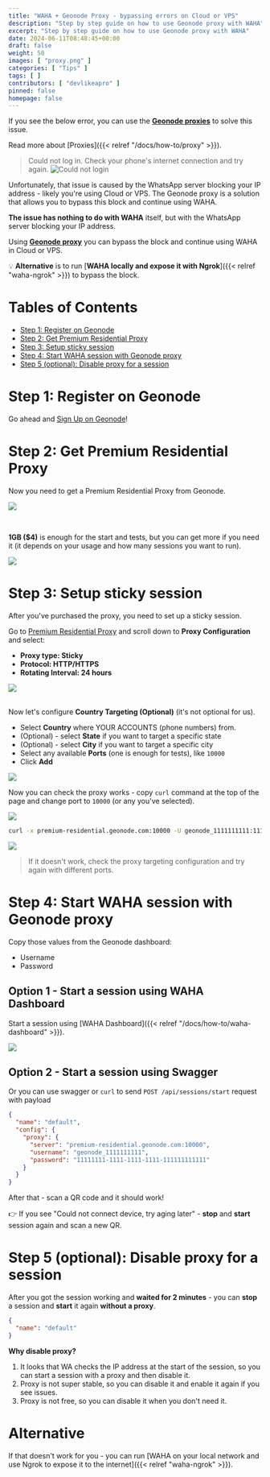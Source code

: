 ```yaml
---
title: "WAHA + Geonode Proxy - bypassing errors on Cloud or VPS"
description: "Step by step guide on how to use Geonode proxy with WAHA"
excerpt: "Step by step guide on how to use Geonode proxy with WAHA"
date: 2024-06-11T08:48:45+00:00
draft: false
weight: 50
images: [ "proxy.png" ]
categories: [ "Tips" ]
tags: [ ]
contributors: [ "devlikeapro" ]
pinned: false
homepage: false
---
```


If you see the below error, you can use
the <b><a href="https://geonode.com/invite/90920" target="_blank">Geonode proxies</a></b> to solve this issue.

Read more about [Proxies]({{< relref "/docs/how-to/proxy" >}}).

> Could not log in. Check your phone's internet connection and try again.
> ![Could not login](could-not-login.png)

Unfortunately, that issue is caused by the WhatsApp server blocking your IP address - likely you're using Cloud or VPS.
The Geonode proxy is a solution that allows you to bypass this block and continue using WAHA.

**The issue has nothing to do with WAHA** itself, but with the WhatsApp server blocking your IP address.

Using
<b><a href="https://geonode.com/invite/90920" target="_blank">Geonode proxy</a></b>
you can bypass the block and continue using WAHA in Cloud or VPS.

💡 **Alternative** is to run [**WAHA locally and expose it with Ngrok**]({{< relref "waha-ngrok" >}}) to bypass the block.

# Tables of Contents

- [Step 1: Register on Geonode](#step-1-register-on-geonode)
- [Step 2: Get Premium Residential Proxy](#step-2-get-premium-residential-proxy)
- [Step 3: Setup sticky session](#step-3-setup-stiky-session)
- [Step 4: Start WAHA session with Geonode proxy](#step-4-start-waha-session-with-geonode-proxy)
- [Step 5 (optional): Disable proxy for a session](#step-5-optional-disable-proxy-for-a-session)

# Step 1: Register on Geonode

Go ahead and [Sign Up on Geonode](https://geonode.com/invite/90920)!

# Step 2: Get Premium Residential Proxy

Now you need to get a Premium Residential Proxy from Geonode.

![](geonode-residental-proxy-start.png)

<br>

**1GB ($4)** is enough for the start and tests, but you can get more if you need it
(it depends on your usage and how many sessions you want to run).

![](geonode-purchase.png)

# Step 3: Setup sticky session

After you've purchased the proxy, you need to set up a sticky session.

Go to [Premium Residential Proxy](https://app.geonode.com/pay-as-you-go-residential) and scroll down to **Proxy
Configuration** and select:

- **Proxy type: Sticky**
- **Protocol: HTTP/HTTPS**
- **Rotating Interval: 24 hours**

![](geonode-proxy-configuration.png)
<br>
<br>

Now let's configure **Country Targeting (Optional)** (it's not optional for us).

- Select **Country** where YOUR ACCOUNTS (phone numbers) from.
- (Optional) - select **State** if you want to target a specific state
- (Optional) - select **City** if you want to target a specific city
- Select any available **Ports** (one is enough for tests), like `10000`
- Click **Add**

![](geonode-target.png)

Now you can check the proxy works - copy `curl` command at the top of the page and change port to `10000` (or any you've
selected).

![](test-proxy-curl.png)

```bash
curl -x premium-residential.geonode.com:10000 -U geonode_1111111111:11111111-1111-1111-1111-111111111111 http://ip-api.com
```

![](proxy-works.png)

> If it doesn't work, check the proxy targeting configuration and try again with different ports.

# Step 4: Start WAHA session with Geonode proxy

Copy those values from the Geonode dashboard:

- Username
- Password

## Option 1 - Start a session using WAHA Dashboard

Start a session using [WAHA Dashboard]({{< relref "/docs/how-to/waha-dashboard" >}}).

![](waha-proxy.png)

## Option 2 - Start a session using Swagger

Or you can use swagger or `curl` to send `POST /api/sessions/start` request with payload

```json
{
  "name": "default",
  "config": {
    "proxy": {
      "server": "premium-residential.geonode.com:10000",
      "username": "geonode_1111111111",
      "password": "11111111-1111-1111-1111-111111111111"
    }
  }
}
```

After that - scan a QR code and it should work!

👉 If you see "Could not connect device, try aging later" - **stop** and **start** session again and scan a new QR.

# Step 5 (optional): Disable proxy for a session

After you got the session working and **waited for 2 minutes** - you can **stop** a session and **start** it again 
**without a proxy**.

```json
{
  "name": "default"
}
```

**Why disable proxy?**

1. It looks that WA checks the IP address at the start of the session, so you can start a session with a proxy and then
   disable it.
2. Proxy is not super stable, so you can disable it and enable it again if you see issues.
3. Proxy is not free, so you can disable it when you don't need it.

# Alternative

If that doesn't work for you - you can run [WAHA on your local network and use Ngrok to expose it to the internet]({{<
relref "waha-ngrok" >}}). 

